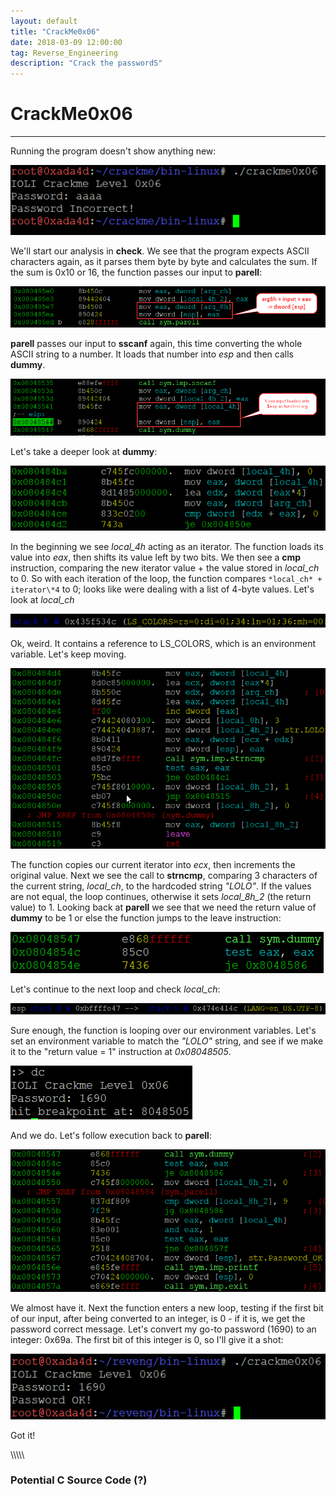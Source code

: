 ```yaml
---
layout: default
title: "CrackMe0x06"
date: 2018-03-09 12:00:00
tag: Reverse_Engineering
description: "Crack the passwordS"
---
```


# CrackMe0x06

___

Running the program doesn't show anything new:

![Image](/images/crackme0x06/wrong_pw.png)

We'll start our analysis in **check**. We see that the program expects ASCII characters again, as it parses them byte by byte and calculates the sum. If the sum is 0x10 or 16, the function passes our input to **parell**:

![Image](/images/crackme0x06/sym_check.png)

**parell** passes our input to **sscanf** again, this time converting the whole ASCII string to a number. It loads that number into *esp* and then calls **dummy**.

![Image](/images/crackme0x06/sym_parell.png)

Let's take a deeper look at **dummy**:

![Image](/images/crackme0x06/sym_dummy_1.png)

In the beginning we see *local_4h* acting as an iterator. The function loads its value into *eax*, then shifts its value left by two bits. We then see a **cmp** instruction, comparing the new iterator value + the value stored in *local_ch* to 0. So with each iteration of the loop, the function compares `*local_ch* + iterator\*4` to 0; looks like were dealing with a list of 4-byte values. Let's look at *local_ch*

![Image](/images/crackme0x06/dummy_arg_ch.png)

Ok, weird. It contains a reference to LS_COLORS, which is an environment variable. Let's keep moving. 

![Image](/images/crackme0x06/sym_dummy_2.png) 

The function copies our current iterator into *ecx*, then increments the original value. Next we see the call to **strncmp**, comparing 3 characters of the current string, *local_ch*, to the hardcoded string *"LOLO"*. If the values are not equal, the loop continues, otherwise it sets *local_8h_2* (the return value) to 1. Looking back at **parell** we see that we need the return value of **dummy** to be 1 or else the function jumps to the leave instruction:

![Image](/images/crackme0x06/sym_parell_2.png)

Let's continue to the next loop and check *local_ch*:

![Image](/images/crackme0x06/dummy_arg_ch_2.png)

Sure enough, the function is looping over our environment variables. Let's set an environment variable to match the *"LOLO"* string, and see if we make it to the "return value = 1" instruction at *0x08048505*.

![Image](/images/crackme0x06/dummy_return_1.png)

And we do. Let's follow execution back to **parell**:

![Image](/images/crackme0x06/sym_parell_ok.png)

We almost have it. Next the function enters a new loop, testing if the first bit of our input, after being converted to an integer, is 0 - if it is, we get the password correct message. Let's convert my go-to password (1690) to an integer: 0x69a. The first bit of this integer is 0, so I'll give it a shot:

![Image](/images/crackme0x06/correct_pw.png)

Got it!

\\\\\\\\\\

### Potential C Source Code (?)